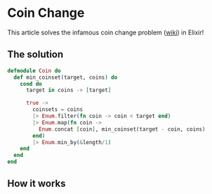 # Coin Change

This article solves the infamous coin change problem ([wiki](https://en.wikipedia.org/wiki/Change-making_problem)) in Elixir!

## The solution

```elixir
defmodule Coin do
  def min_coinset(target, coins) do
    cond do
      target in coins -> [target]

      true ->
        coinsets = coins
        |> Enum.filter(fn coin -> coin < target end)
        |> Enum.map(fn coin ->
          Enum.concat [coin], min_coinset(target - coin, coins)
        end)
        |> Enum.min_by(&length/1)
    end
  end
end
```

## How it works
